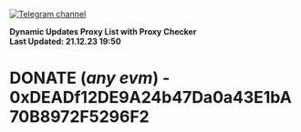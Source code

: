 [![Telegram channel](https://img.shields.io/endpoint?url=https://runkit.io/damiankrawczyk/telegram-badge/branches/master?url=https://t.me/n4z4v0d)](https://t.me/n4z4v0d) 

**Dynamic Updates Proxy List with Proxy Checker**  
**Last Updated: 21.12.23 19:50**

# DONATE (_any evm_) - 0xDEADf12DE9A24b47Da0a43E1bA70B8972F5296F2
